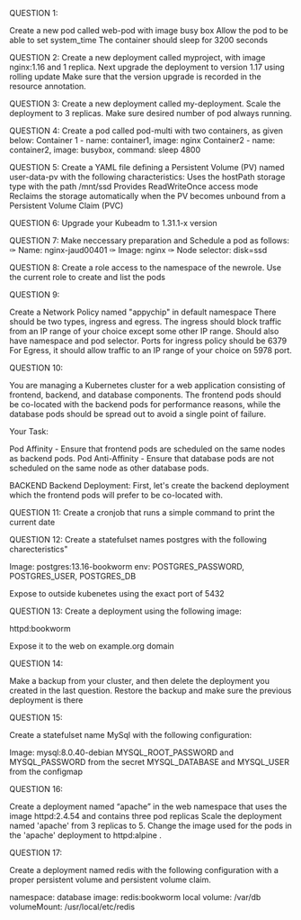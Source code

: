 QUESTION 1:

Create a new pod called web-pod with image busy box Allow the pod to be able to set system_time The container should sleep for 3200 seconds

QUESTION 2:
Create a new deployment called myproject, with image nginx:1.16 and 1 replica. Next upgrade the deployment to version 1.17 using rolling update Make sure that the version upgrade is recorded in the resource annotation.

QUESTION 3:
Create a new deployment called my-deployment. Scale the deployment to 3 replicas. Make sure desired number of pod always running.

QUESTION 4:
Create a pod called pod-multi with two containers, as given below:
Container 1 - name: container1, image: nginx
Container2 - name: container2, image: busybox,
command: sleep 4800

QUESTION 5:
Create a YAML file defining a Persistent Volume (PV) named user-data-pv with the following characteristics:
Uses the hostPath storage type with the path /mnt/ssd
Provides ReadWriteOnce access mode
Reclaims the storage automatically when the PV
becomes unbound from a Persistent Volume Claim
(PVC)

QUESTION 6:
Upgrade your Kubeadm to 1.31.1-x version

QUESTION 7:
Make neccessary preparation and Schedule a pod as follows:
✑ Name: nginx-jaud00401
✑ Image: nginx
✑ Node selector: disk=ssd

QUESTION 8:
Create a role access to the namespace of the newrole. Use the current role to create and list the pods

QUESTION 9:

Create a Network Policy named "appychip" in default namespace
There should be two types, ingress and egress.
The ingress should block traffic from an IP range of your choice except some other IP range.
Should also have namespace and pod selector. Ports for ingress policy should be 6379
For Egress, it should allow traffic to an IP range of your choice on 5978 port.

QUESTION 10:

You are managing a Kubernetes cluster for a web application consisting of frontend, backend, and database components.
The frontend pods should be co-located with the backend pods for performance reasons, while the database pods should be spread out
to avoid a single point of failure.

Your Task:

Pod Affinity - Ensure that frontend pods are scheduled on the same nodes as backend pods.
Pod Anti-Affinity - Ensure that database pods are not scheduled on the same node as other database pods.

BACKEND
Backend Deployment: First, let's create the backend deployment which the frontend pods will prefer to be co-located with.

QUESTION 11:
Create a cronjob that runs a simple command to print the current date

QUESTION 12:
Create a statefulset names postgres with the following charecteristics"

Image: postgres:13.16-bookworm
env: POSTGRES_PASSWORD, POSTGRES_USER, POSTGRES_DB

Expose to outside kubenetes using the exact port of 5432

QUESTION 13:
Create a deployment using the following image:

httpd:bookworm

Expose it to the web on example.org domain

QUESTION 14:

Make a backup from your cluster, and then delete the deployment you created in the last question. Restore the backup and make sure the previous deployment is there

QUESTION 15:

Create a statefulset name MySql with the following configuration:

Image: mysql:8.0.40-debian
MYSQL_ROOT_PASSWORD and MYSQL_PASSWORD from the secret
MYSQL_DATABASE and MYSQL_USER from the configmap

QUESTION 16:

Create a deployment named “apache” in the web namespace that uses the image httpd:2.4.54 and contains three pod replicas Scale the deployment named 'apache' from 3 replicas to 5. Change the image used for the pods in the 'apache' deployment to httpd:alpine .

QUESTION 17:

Create a deployment named redis with the following configuration with a proper persistent volume and persistent volume claim.

namespace: database
image: redis:bookworm
local volume: /var/db
volumeMount: /usr/local/etc/redis

